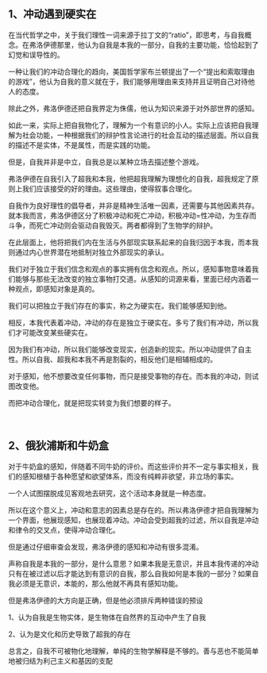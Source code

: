 <h2>1、冲动遇到硬实在</h2><p data-pid="RRLQ1YQ4">在当代哲学之中，关于我们理性一词来源于拉丁文的“ratio”，即思考，与自我概念。在弗洛伊德那里，他认为自我是本我的一部分，自我的主要功能，恰恰起到了幻觉和误导性的。</p><p data-pid="9wuaFwo1">一种让我们的冲动合理化的趋向，美国哲学家布兰顿提出了一个“提出和索取理由的游戏”，他认为自我的意义就在于，我们能够用理由来支持并且证明自己对待他人的态度。</p><p data-pid="Seo3l1oE">除此之外，弗洛伊德还把自我界定为侏儒，他认为知识来源于对外部世界的感知。</p><p data-pid="KjN02syn">如此一来，实际上把自我物化了，理解为一个有意识的小人。实际上应该把自我理解为社会功能，一种根据我们的辩护性言论进行的社会互动的描述层面。所以自我的描述不是实体，不是属性，而是实践的功能。</p><p data-pid="mL3oQUam">但是，自我并非是中立，自我总是以某种立场去描述整个游戏。</p><p data-pid="sDPYdqxO">弗洛伊德在自我引入了超我和本我，他把超我理解为理想化的自我，超我规定了原则上我们应该接受的好的理由。这些理由，使得叙事合理化。</p><p data-pid="W75SeODW">自我作为良好理性的倡导者，并非是精神生活唯一因素，还需要与其他因素共存。就本我而言，弗洛伊德区分了积极冲动和死亡冲动，积极冲动=性冲动，为生存而斗争，而死亡冲动则会驱动自我毁灭。两者都得到了生物学的辩护。</p><p data-pid="ML0a8Zdj">在此层面上，他将把我们内在生活与外部现实联系起来的自我归因于本我，而本我则通过内心世界潜在地抵制对独立外部现实的承认。</p><p data-pid="1baRMhJk">我们对于独立于我们信念和观点的事实拥有信念和观点。所以，感知事物意味着我们能够与那些无法改变的独立事物打交道。从感知的词源来看，里面已经内涵着一种观点，即感知对象是真的。</p><p data-pid="Sm8hOur9">我们可以把独立于我们存在的事实，称之为硬实在。我们能够感知到他。</p><p data-pid="2_YAr_J3">相反，本我代表着冲动，冲动的存在是独立于硬实在。多亏了我们有冲动，所以我们才可能改变某些硬实在。</p><p data-pid="3QoDZuIi">因为我们有冲动，所以我们能够改变现实，创造新的现实。所以冲动提供了自主性。所以自我、超我和本我不再是割裂的，相反他们是相辅相成的。</p><p data-pid="KXtY6oXl">对于感知，他不想要改变任何事物，而只是接受事物的存在。而本我的冲动，则试图改变他。</p><p data-pid="2262kPjg">而把冲动合理化，就是把现实转变为我们想要的样子。</p><p><br></p><h2>2、俄狄浦斯和牛奶盒</h2><p data-pid="Fz3imi_L">对于牛奶盒的感知，伴随着不同牛奶的评价。而这些评价并不一定与事实相关，我们的感知根植于各种愿望和欲望体系，而没有纯粹非欲望，非立场的事实。</p><p data-pid="h4iRkRIv">一个人试图摆脱成见客观地去研究，这个活动本身就是一种态度。</p><p data-pid="6clmFlMo">所以在这个意义上，冲动和意志的因素总是存在的。所以弗洛伊德才把自我理解为一个界面，他展现感知，也展现着冲动。冲动会受到超我的过滤，所以自我是冲动和律令的交叉点，使得冲动合理化。</p><p data-pid="BP3m_V-j">但是通过仔细审查会发现，弗洛伊德的感知和冲动有很多混淆。</p><p data-pid="ncZl_HHZ">声称自我是本我的一部分，是什么意思？如果本我是无意识，并且本我传递的冲动只有在被过滤以后才能达到有意识的自我，那么自我如何是本我的一部分？如果自我必须是无意识，本能的，那么他就不再具有感知功能。</p><p data-pid="BBX5VhQx">但是弗洛伊德的大方向是正确，但是他必须排斥两种错误的预设</p><p data-pid="o5wzcv_e">1、认为自我是生物实体，是生物体在自然界的互动中产生了自我</p><p data-pid="2J01pgrg">2、认为是文化和历史导致了超我的存在</p><p data-pid="ECt1npjd">总言之，自我不可被物化地理解，单纯的生物学解释是不够的。善与恶也不能简单地被归结为利己主义和基因的支配</p><p></p><p></p><p></p><p></p><p></p><p></p><p></p><p></p><p></p>